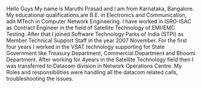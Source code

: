 Hello Guys
My name is Maruthi Prasad and I am from Karnataka, Bangalore. My educational qualifications are B.E. in Electronics and Communication, adn MTech in Computer Network Engineering. 
I have worked in ISRO-ISAC as Contract Engineer in the field of Satellite Technology of EMI/EMC Testing. After that I joined Software Technology Parks of India (STPI) as Member Technical Support Staff in the year 2007 November. For the first four years I worked in the VSAT technology supporting for State Government like Treasury Department, Commercial Department and Bhoomi Department. 
After working for 4years in the Satellite Technology field then I was transferred to Datacom division in Network Operations Centre. My Roles and responsibilities were handling all the datacom related calls, troubleshooting the issues.